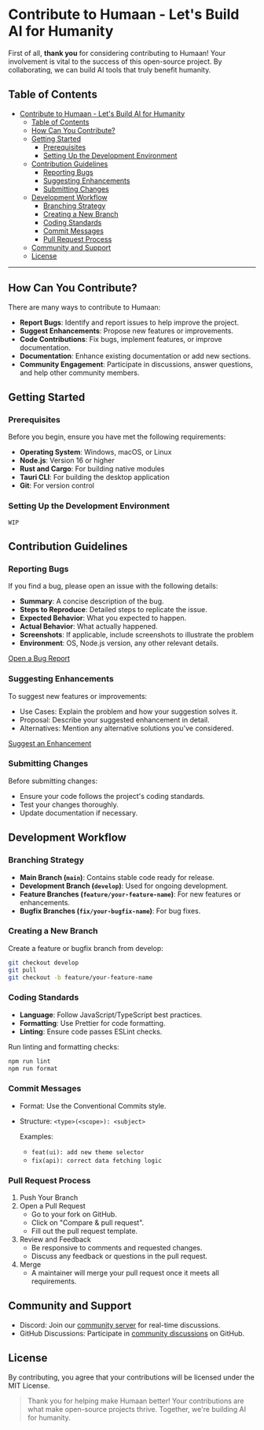 # Contribute to Humaan - Let's Build AI for Humanity

First of all, **thank you** for considering contributing to Humaan! Your involvement is vital to the success of this open-source project. By collaborating, we can build AI tools that truly benefit humanity.

## Table of Contents

- [Contribute to Humaan - Let's Build AI for Humanity](#contribute-to-humaan---lets-build-ai-for-humanity)
  - [Table of Contents](#table-of-contents)
  - [How Can You Contribute?](#how-can-you-contribute)
  - [Getting Started](#getting-started)
    - [Prerequisites](#prerequisites)
    - [Setting Up the Development Environment](#setting-up-the-development-environment)
  - [Contribution Guidelines](#contribution-guidelines)
    - [Reporting Bugs](#reporting-bugs)
    - [Suggesting Enhancements](#suggesting-enhancements)
    - [Submitting Changes](#submitting-changes)
  - [Development Workflow](#development-workflow)
    - [Branching Strategy](#branching-strategy)
    - [Creating a New Branch](#creating-a-new-branch)
    - [Coding Standards](#coding-standards)
    - [Commit Messages](#commit-messages)
    - [Pull Request Process](#pull-request-process)
  - [Community and Support](#community-and-support)
  - [License](#license)


---

## How Can You Contribute?

There are many ways to contribute to Humaan:

- **Report Bugs**: Identify and report issues to help improve the project.
- **Suggest Enhancements**: Propose new features or improvements.
- **Code Contributions**: Fix bugs, implement features, or improve documentation.
- **Documentation**: Enhance existing documentation or add new sections.
- **Community Engagement**: Participate in discussions, answer questions, and help other community members.

## Getting Started

### Prerequisites

Before you begin, ensure you have met the following requirements:

- **Operating System**: Windows, macOS, or Linux
- **Node.js**: Version 16 or higher
- **Rust and Cargo**: For building native modules
- **Tauri CLI**: For building the desktop application
- **Git**: For version control

### Setting Up the Development Environment

`WIP`

## Contribution Guidelines

### Reporting Bugs

If you find a bug, please open an issue with the following details:

- **Summary**: A concise description of the bug.
- **Steps to Reproduce**: Detailed steps to replicate the issue.
- **Expected Behavior**: What you expected to happen.
- **Actual Behavior**: What actually happened.
- **Screenshots**: If applicable, include screenshots to illustrate the problem
- **Environment**: OS, Node.js version, any other relevant details.

[Open a Bug Report](link_to_open_issue)

### Suggesting Enhancements

To suggest new features or improvements:

- Use Cases: Explain the problem and how your suggestion solves it.
- Proposal: Describe your suggested enhancement in detail.
- Alternatives: Mention any alternative solutions you've considered.

[Suggest an Enhancement](link_to_discussion)

### Submitting Changes

Before submitting changes:

- Ensure your code follows the project's coding standards.
- Test your changes thoroughly.
- Update documentation if necessary.
  
## Development Workflow

### Branching Strategy
- **Main Branch (`main`)**: Contains stable code ready for release.
- **Development Branch (`develop`)**: Used for ongoing development.
- **Feature Branches (`feature/your-feature-name`)**: For new features or enhancements.
- **Bugfix Branches (`fix/your-bugfix-name`)**: For bug fixes.
  
### Creating a New Branch
Create a feature or bugfix branch from develop:

```bash
git checkout develop
git pull
git checkout -b feature/your-feature-name
```

### Coding Standards

- **Language**: Follow JavaScript/TypeScript best practices.
- **Formatting**: Use Prettier for code formatting.
- **Linting**: Ensure code passes ESLint checks.

Run linting and formatting checks:

```bash
npm run lint
npm run format
```

### Commit Messages

- Format: Use the Conventional Commits style.
- Structure: `<type>(<scope>): <subject>`
 
  Examples:
  - `feat(ui): add new theme selector`
  - `fix(api): correct data fetching logic`

### Pull Request Process

1. Push Your Branch
2. Open a Pull Request
   - Go to your fork on GitHub.
   - Click on "Compare & pull request".
   - Fill out the pull request template.
3. Review and Feedback
   - Be responsive to comments and requested changes.
   - Discuss any feedback or questions in the pull request.
4. Merge
   - A maintainer will merge your pull request once it meets all requirements.

## Community and Support

- Discord: Join our [community server](https://discord.gg/x7GEdb3a) for real-time discussions.
- GitHub Discussions: Participate in [community discussions](https://github.com/orgs/humaan-ai/discussions) on GitHub.

## License
By contributing, you agree that your contributions will be licensed under the MIT License.

> Thank you for helping make Humaan better! Your contributions are what make open-source projects thrive. Together, we're building AI for humanity.
